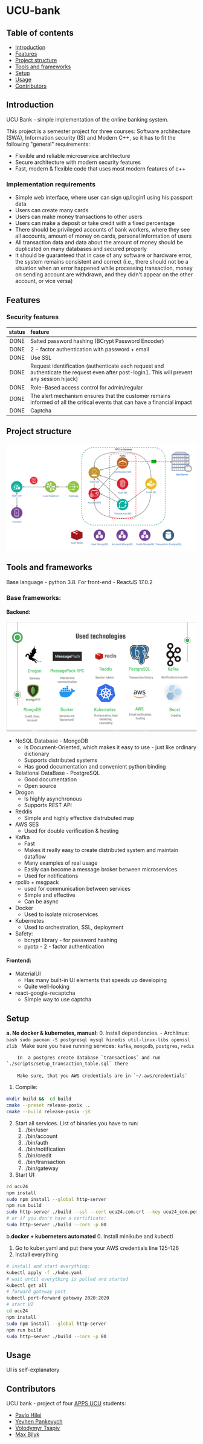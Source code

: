 # UCU-bank

## Table of contents
- [Introduction](#introduction)
- [Features](#features)
- [Project structure](#project-structure)
- [Tools and frameworks](#tools-and-frameworks)
- [Setup](#setup)
- [Usage](#usage)
- [Contributors](#contributors)

## Introduction
UCU Bank - simple implementation of the online banking system.

This project is a semester project for three courses: Software architecture (SWA), Information security (IS) and Modern C++, so it has to fit the following "general" requirements:
- Flexible and reliable microservice architecture 
- Secure architecture with modern security features
- Fast, modern & flexible code that uses most modern features of c++

### Implementation requirements
- Simple web interface, where user can sign up/login1 using his passport data
- Users can create many cards
- Users can make money transactions to other users
- Users can make a deposit or take credit with a fixed percentage
- There should be privileged accounts of bank workers, where they see all accounts, amount of money on cards, personal information of users
- All transaction data and data about the amount of money should be duplicated on many databases and secured properly
- It should be guaranteed that in case of any software or hardware error, the system remains consistent and correct (i.e., there should not be a situation when an error happened while processing transaction, money on sending account are withdrawn, and they didn't appear on the other account, or vice versa)

## Features
### Security features
| status | feature |
|:------:| :---------------- |
|  DONE  | Salted password hashing (BCrypt Password Encoder) |
|  DONE  | 2 - factor authentication with password + email |
|  DONE  | Use SSL  |
|  DONE  | Request identification (authenticate each request and authenticate the request even after post-login1. This will prevent any session hijack) |
|  DONE  | Role-Based access control for admin/regular | 
|  DONE  | The alert mechanism ensures that the customer remains informed of all the critical events that can have a financial impact |
|  DONE  | Captcha |


## Project structure
![structure](media/arch.png)

## Tools and frameworks

Base language - python 3.8. For front-end - ReactJS 17.0.2

### Base frameworks:

#### Backend:
![Used technologies](media/techs.png)
- NoSQL Database - MongoDB
    - Is Document-Oriented, which makes it easy to use - just like ordinary dictionary
    - Supports distributed systems
    - Has good documentation and convenient python binding
- Relational DataBase - PostgreSQL
  - Good documentation
  - Open source
- Drogon
  - Is highly asynchronous
  - Supports REST API
- Reddis
  - Simple and highly effective distrubuted map
- AWS SES
  - Used for double verification & hosting
- Kafka
    - Fast
    - Makes it really easy to create distributed system and maintain dataflow
    - Many examples of real usage
    - Easily can become a message broker between microservices
    - Used for notifications
- rpclib + msgpack
  - used for communication between services
  - Simple and effective
  - Can be async
- Docker
  - Used to isolate microservices
- Kubernetes
  - Used to orchestration, SSL, deployment
- Safety:
    - bcrypt library - for password hashing
    - pyotp - 2 - factor authentication

#### Frontend:
- MaterialUI
	- Has many built-in UI elements that speeds up developing
	- Quite well-looking
- react-google-recaptcha
	- Simple way to use captcha


## Setup
**a. No docker & kubernetes, manual:**
  0. Install dependencies.
      - Archlinux:
      ```bash
      sudo pacman -S postgresql mysql hiredis util-linux-libs openssl zlib
      ```
        Make sure you have running services: `kafka`, `mongodb`, `postgres`, `redis`
    
        In  a postgres create database `transactions` and run `./scripts/setup_transaction_table.sql` there
        
        Make sure, that you AWS credentials are in `~/.aws/credentials`
  1. Compile:
  ```bash
  mkdir build &&  cd build
  cmake --preset release-posix ..
  cmake --build release-posix -j8 
  ```
  2. Start all services. List of binaries you have to run:
     1. ./bin/user
     2. ./bin/account
     3. ./bin/auth
     4. ./bin/notification
     5. ./bin/credit
     6. ./bin/transaction
     7. ./bin/gateway
  3. Start UI:
```bash
cd ucu24
npm install
sudo npm install --global http-server
npm run build
sudo http-server ./build --ssl --cert ucu24.com.crt --key ucu24_com.pem --cors -p 443
# or if you don't have a certificate:
sudo http-server ./build --cors -p 80
```
b.**docker + kuberneters automated** 
0. Install minikube and kubectl
1. Go to kuber.yaml and put there your AWS credentials line 125-126
2. Install everything
```bash
# install and start everything:
kubectl apply -f ./kube.yaml
# wait until everything is pulled and started
kubectl get all
# forward gateway port
kubectl port-forward gateway 2020:2020
# start UI
cd ucu24
npm install
sudo npm install --global http-server
npm run build
sudo http-server ./build --cors -p 80
```


## Usage
UI is self-explanatory

    

## Contributors
UCU bank - project of four [APPS UCU](https://apps.ucu.edu.ua/en/) students:
- [Pavlo Hilei](https://github.com/Pavlik1400)
- [Yevhen Pankevych](https://github.com/yewhenp)
- [Volodymyr Tsapiv](https://github.com/Tsapiv)
- [Max Bilyk](https://github.com/mak9su4roi)
